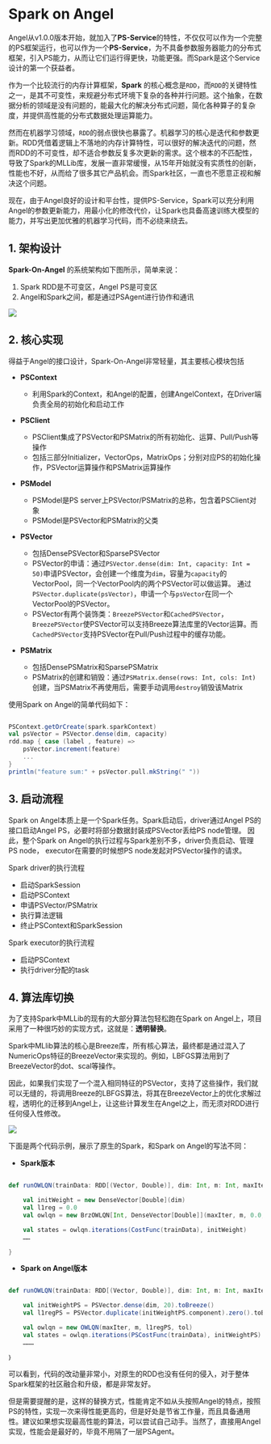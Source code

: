 # Spark on Angel

Angel从v1.0.0版本开始，就加入了**PS-Service**的特性，不仅仅可以作为一个完整的PS框架运行，也可以作为一个**PS-Service**，为不具备参数服务器能力的分布式框架，引入PS能力，从而让它们运行得更快，功能更强。而Spark是这个Service设计的第一个获益者。


作为一个比较流行的内存计算框架，**Spark** 的核心概念是`RDD`，而`RDD`的关键特性之一，是其不可变性，来规避分布式环境下复杂的各种并行问题。这个抽象，在数据分析的领域是没有问题的，能最大化的解决分布式问题，简化各种算子的复杂度，并提供高性能的分布式数据处理运算能力。

然而在机器学习领域，`RDD`的弱点很快也暴露了。机器学习的核心是迭代和参数更新。RDD凭借着逻辑上不落地的内存计算特性，可以很好的解决迭代的问题，然而RDD的不可变性，却不适合参数反复多次更新的需求。这个根本的不匹配性，导致了Spark的MLLib库，发展一直非常缓慢，从15年开始就没有实质性的创新，性能也不好，从而给了很多其它产品机会。而Spark社区，一直也不愿意正视和解决这个问题。

现在，由于Angel良好的设计和平台性，提供PS-Service，Spark可以充分利用Angel的参数更新能力，用最小化的修改代价，让Spark也具备高速训练大模型的能力，并写出更加优雅的机器学习代码，而不必绕来绕去。

## 1. 架构设计

**Spark-On-Angel** 的系统架构如下图所示，简单来说：

1. Spark RDD是不可变区，Angel PS是可变区
2. Angel和Spark之间，都是通过PSAgent进行协作和通讯

![](../img/spark_on_angel_architecture.png)

## 2. 核心实现

得益于Angel的接口设计，Spark-On-Angel非常轻量，其主要核心模块包括

* **PSContext**
	* 利用Spark的Context，和Angel的配置，创建AngelContext，在Driver端负责全局的初始化和启动工作

* **PSClient**
	* PSClient集成了PSVector和PSMatrix的所有初始化、运算、Pull/Push等操作
	* 包括三部分Initializer，VectorOps，MatrixOps；分别对应PS的初始化操作，PSVector运算操作和PSMatrix运算操作

* **PSModel**
	* PSModel是PS server上PSVector/PSMatrix的总称，包含着PSClient对象
	* PSModel是PSVector和PSMatrix的父类

* **PSVector**
	* 包括DensePSVector和SparsePSVector
	* PSVector的申请：通过`PSVector.dense(dim: Int, capacity: Int = 50)`申请PSVector，会创建一个维度为`dim`，容量为`capacity`的VectorPool，同一个VectorPool内的两个PSVector可以做运算。
	通过`PSVector.duplicate(psVector)`，申请一个与`psVector`在同一个VectorPool的PSVector。
	* PSVector有两个装饰类：`BreezePSVector`和`CachedPSVector`，`BreezePSVector`使PSVector可以支持Breeze算法库里的Vector运算。而`CachedPSVector`支持PSVector在Pull/Push过程中的缓存功能。

* **PSMatrix**
	* 包括DensePSMatrix和SparsePSMatrix
	* PSMatrix的创建和销毁：通过`PSMatrix.dense(rows: Int, cols: Int)`创建，当PSMatrix不再使用后，需要手动调用`destroy`销毁该Matrix

使用Spark on Angel的简单代码如下：

```Scala

PSContext.getOrCreate(spark.sparkContext)
val psVector = PSVector.dense(dim, capacity)
rdd.map { case (label , feature) =>
  	psVector.increment(feature)
  	...
}
println("feature sum:" + psVector.pull.mkString(" "))
```

## 3. 启动流程
Spark on Angel本质上是一个Spark任务。Spark启动后，driver通过Angel PS的接口启动Angel PS，必要时将部分数据封装成PSVector丢给PS node管理。 因此，整个Spark on Angel的执行过程与Spark差别不多，driver负责启动、管理PS node， executor在需要的时候想PS node发起对PSVector操作的请求。

Spark driver的执行流程
- 启动SparkSession
- 启动PSContext
- 申请PSVector/PSMatrix
- 执行算法逻辑
- 终止PSContext和SparkSession

Spark executor的执行流程
- 启动PSContext
- 执行driver分配的task


## 4. 算法库切换

为了支持Spark中MLLib的现有的大部分算法包轻松跑在Spark on Angel上，项目采用了一种很巧妙的实现方式，这就是：**透明替换**。

Spark中MLlib算法的核心是Breeze库，所有核心算法，最终都是通过混入了NumericOps特征的BreezeVector来实现的。例如，LBFGS算法用到了BreezeVector的dot、scal等操作。

因此，如果我们实现了一个混入相同特征的PSVector，支持了这些操作，我们就可以无缝的，将调用Breeze的LBFGS算法，将其在BreezeVector上的优化求解过程，透明化的迁移到Angel上，让这些计算发生在Angel之上，而无须对RDD进行任何侵入性修改。

![](../img/spark_on_angel_vector.png)


下面是两个代码示例，展示了原生的Spark，和Spark on Angel的写法不同：

* **Spark版本**

```Scala

def runOWLQN(trainData: RDD[(Vector, Double)], dim: Int, m: Int, maxIter: Int): Unit = {

    val initWeight = new DenseVector[Double](dim)
    val l1reg = 0.0
    val owlqn = new BrzOWLQN[Int, DenseVector[Double]](maxIter, m, 0.0, 1e-5)

    val states = owlqn.iterations(CostFunc(trainData), initWeight)
    ……

}
```

* **Spark on Angel版本**

```Scala

def runOWLQN(trainData: RDD[(Vector, Double)], dim: Int, m: Int, maxIter: Int): Unit = {

    val initWeightPS = PSVector.dense(dim, 20).toBreeze()
    val l1regPS = PSVector.duplicate(initWeightPS.component).zero().toBreeze

    val owlqn = new OWLQN(maxIter, m, l1regPS, tol)
    val states = owlqn.iterations(PSCostFunc(trainData), initWeightPS)
    ………

｝
```

可以看到，代码的改动量非常小，对原生的RDD也没有任何的侵入，对于整体Spark框架的社区融合和升级，都是非常友好。

但是需要提醒的是，这样的替换方式，性能肯定不如从头按照Angel的特点，按照PS的特性，实现一次来得性能更高的，但是好处是节省工作量，而且具备通用性。建议如果想实现最高性能的算法，可以尝试自己动手。当然了，直接用Angel实现，性能会是最好的，毕竟不用隔了一层PSAgent。
